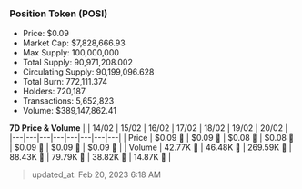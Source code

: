 
  ### Position Token (POSI)
  - Price: $0.09
  - Market Cap: $7,828,666.93
  - Max Supply: 100,000,000
  - Total Supply: 90,971,208.002
  - Circulating Supply: 90,199,096.628
  - Total Burn: 772,111.374
  - Holders: 720,187
  - Transactions: 5,652,823
  - Volume: $389,147,862.41

  **7D Price & Volume**
  | | 14&#x2F;02 | 15&#x2F;02 | 16&#x2F;02 | 17&#x2F;02 | 18&#x2F;02 | 19&#x2F;02 | 20&#x2F;02 |
  |---|---|---|---|---|---|---|---|
  | Price | $0.09 🚀 | $0.09 🚀 | $0.08 🔻 | $0.08 🚀 | $0.09 🚀 | $0.09 🔻 | $0.09 🔻 |
  | Volume | 42.77K 🔻 | 46.48K 🚀 | 269.59K 🚀 | 88.43K 🔻 | 79.79K 🔻 | 38.82K 🔻 | 14.87K 🔻 |

  > updated_at: Feb 20, 2023 6:18 AM
